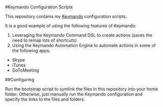 #Keymando Configuration Scripts

This repository contains my [Keymando](http://keymando.com) configuration scripts.

It is a good example of using the following features of Keymando:

1. Leveraging the Keymando Command DSL to create actions (saves the need to remap lots of shortcuts)
2. Using the Keymando Automation Engine to automate actions in some of the following apps:
  * Skype
  * iTunes
  * GoToMeeting

##Configuring

Run the bootstrap script to symlink the files in this repository into your home folder. Otherwise, just manually run the Keymando configuration and specify the links to the files and folders.
